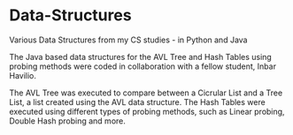 # Data-Structures
Various Data Structures from my CS studies - in Python and Java

The Java based data structures for the AVL Tree and Hash Tables using probing methods were coded in collaboration with a fellow student, Inbar Havilio.

The AVL Tree was executed to compare between a Cicrular List and a Tree List, a list created using the AVL data structure.
The Hash Tables were executed using different types of probing methods, such as Linear probing, Double Hash probing and more. 
